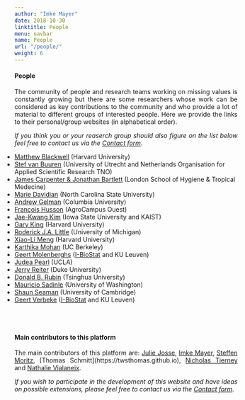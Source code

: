 ```yaml
---
author: "Imke Mayer"
date: 2018-10-30
linktitle: People
menu: navbar
name: People
url: "/people/"
weight: 6
---
```


#### People
<p align="justify">The community of people and research teams working on missing values is constantly growing but there are some researchers whose work can be considered as key contributions to the community and who provide a lot of material to different groups of interested people. Here we provide the links to their personal/group websites (in alphabetical order).</p>

<p align="justify"><i>If you think you or your reaserch group should also figure on the list below feel free to contact us via the <a href="/contact/">Contact form</a>.</i></p>

<ul class="list-group" id="people-list">
<li class="list-group-item"> <a href="http://www.mattblackwell.org" target="_blank">Matthew Blackwell</a> (Harvard University)</li>
<li class="list-group-item"> <a href="https://stefvanbuuren.name" target="_blank">Stef van Buuren</a> (University of Utrecht and Netherlands Organisation for Applied Scientific Research TNO)</li>
<li class="list-group-item"> <a href="https://missingdata.lshtm.ac.uk/introduction-to-missing-data" target="_blank">James Carpenter & Jonathan Bartlett</a> (London School of Hygiene & Tropical Medecine)</li>
<li class="list-group-item"> <a href="https://www4.stat.ncsu.edu/~davidian/index.html" target="_blank">Marie Davidian</a> (North Carolina State University)</li>
<li class="list-group-item"> <a href="http://www.stat.columbia.edu/~gelman/" target="_blank">Andrew Gelman</a> (Columbia University)</li>
<!-- <li> <a href="https://steinhardt.nyu.edu/faculty/Jennifer_L_Hill" target="_blank">Jennifer L. Hill</a> (New York University)</li> -->
<li class="list-group-item"> <a href="https://husson.github.io/" target="_blank">François Husson</a> (AgroCampus Ouest)</li>
<li class="list-group-item"> <a href="https://sites.google.com/view/jaekwangkim/home" target="_blank">Jae-Kwang Kim</a> (Iowa State University and KAIST)</li>
<li class="list-group-item"> <a href="https://gking.harvard.edu" target="_blank">Gary King</a> (Harvard University)</li>
<li class="list-group-item"> <a href="https://sites.google.com/a/umich.edu/rod-little/" target="_blank">Roderick J.A. Little</a> (University of Michigan)</li>
<li class="list-group-item"> <a href="https://statistics.fas.harvard.edu/people/xiao-li-meng" target="_blank">Xiao-Li Meng</a> (Harvard University)</li>
<li class="list-group-item"> <a href="http://www.karthikamohan.com" target="_blank">Karthika Mohan</a> (UC Berkeley)</li>
<li class="list-group-item"> <a href="https://www.kuleuven.be/wieiswie/en/person/u0056633" target="_blank">Geert Molenberghs</a> (<a href="https://ibiostat.be/online-resources" target="_blank">I-BioStat</a> and KU Leuven)</li>
<li class="list-group-item"> <a href="http://bayes.cs.ucla.edu/jp_home.html" target="_blank">Judea Pearl</a> (UCLA)</li>
<li class="list-group-item"> <a href="http://www2.stat.duke.edu/~jerry/" target="_blank">Jerry Reiter</a> (Duke University)</li>
<li class="list-group-item"> <a href="https://statistics.fas.harvard.edu/people/donald-b-rubin" target="_blank">Donald B. Rubin</a> (Tsinghua University)</li>
<li class="list-group-item"> <a href="https://faculty.washington.edu/msadinle/index.html" target="_blank">Mauricio Sadinle</a> (University of Washington)</li>
<li class="list-group-item"> <a href="https://www.mrc-bsu.cam.ac.uk/people/in-alphabetical-order/n-to-s/shaun-seaman/" target="_blank">Shaun Seaman</a> (University of Cambridge)</li>
<li class="list-group-item"> <a href="https://gbiomed.kuleuven.be/biostat/geertverbeke" target="_blank">Geert Verbeke</a> (<a href="https://ibiostat.be/online-resources" target="_blank">I-BioStat</a> and KU Leuven)</li>
</ul>

</br>





<style>
#people-list
{
	padding: 0px;
}
</style>

</br>

#### Main contributors to this platform
<p align="justify">The main contributors of this platform are: <a href="http://juliejosse.com" target="_blank">Julie Josse</a>, <a href="http://www.imkemayer.com" target="_blank">Imke Mayer</a>, <a href="https://www.researchgate.net/profile/Steffen_Moritz2" target="_blank">Steffen Moritz</a>, [Thomas Schmitt](https://twsthomas.github.io), <a href="https://www.njtierney.com" target="_blank">Nicholas Tierney</a> and <a href="http://www.nathalievialaneix.eu" target="_blank">Nathalie Vialaneix</a>.</p>

<p align="justify"><i>If you wish to participate in the development of this website and have ideas on possible extensions, please feel free to contact us via the <a href=/contact/>Contact form</a>.</i></p>